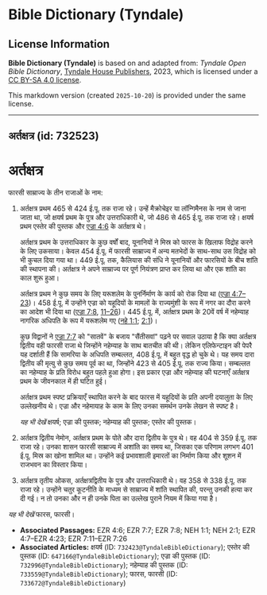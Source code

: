 # Bible Dictionary (Tyndale)

## License Information

**Bible Dictionary (Tyndale)** is based on and adapted from: _Tyndale Open Bible Dictionary_, [Tyndale House Publishers](https://tyndaleopenresources.com/), 2023, which is licensed under a [CC BY-SA 4.0 license](https://creativecommons.org/licenses/by-sa/4.0/legalcode.en).

This markdown version (created `2025-10-20`) is provided under the same license.



--------------------------------

## अर्तक्षत्र (id: 732523)

अर्तक्षत्र
==========

फारसी साम्राज्य के तीन राजाओं के नाम:

1. अर्तक्षत्र प्रथम 465 से 424 ई.पू. तक राजा रहे। उन्हें मैक्रोचेइर या लॉन्गिमैनस के नाम से जाना जाता था, जो क्षयर्ष प्रथम के पुत्र और उत्तराधिकारी थे, जो 486 से 465 ई.पू. तक राजा रहे। क्षयर्ष प्रथम एस्तेर की पुस्तक और [एज्रा 4:6](https://ref.ly/Ezra4:6) के अर्तक्षत्र थे।

    अर्तक्षत्र प्रथम के उत्तराधिकार के कुछ वर्षों बाद, यूनानियों ने मिस्र को फारस के खिलाफ विद्रोह करने के लिए उकसाया। केवल 454 ई.पू. में फारसी साम्राज्य में अन्य मतभेदों के साथ\-साथ उस विद्रोह को भी कुचल दिया गया था। 449 ई.पू. तक, कैलियास की संधि ने यूनानियों और फारसियों के बीच शांति की स्थापना की। अर्तक्षत्र ने अपने साम्राज्य पर पूर्ण नियंत्रण प्राप्त कर लिया था और एक शांति का काल शुरू हुआ।

    अर्तक्षत्र प्रथम ने कुछ समय के लिए यरूशलेम के पुनर्निर्माण के कार्य को रोक दिया था ([एज्रा 4:7–23](https://ref.ly/Ezra4:7-Ezra4:23))। 458 ई.पू. में उन्होंने एज्रा को यहूदियों के मामलों के राज्यमुंशी के रूप में नगर का दौरा करने का आदेश भी दिया था ([एज्रा 7:8](https://ref.ly/Ezra7:8), [11–26](https://ref.ly/Ezra7:11-Ezra7:26))। 445 ई.पू. में, अर्तक्षत्र प्रथम के 20वें वर्ष में नहेम्याह नागरिक अधिपति के रूप में यरूशलेम गए ([नहे 1:1](https://ref.ly/Neh1:1); [2:1](https://ref.ly/Neh2:1))।

    कुछ विद्वानों ने [एज्रा 7:7](https://ref.ly/Ezra7:7) को "सातवें" के बजाय "सैंतीसवां" पढ़ने पर सवाल उठाया है कि क्या अर्तक्षत्र द्वितीय वही फारसी राजा थे जिन्होंने नहेम्याह के साथ बातचीत की थी। लेकिन एलिफेन्टाइन की पेपरै यह दर्शाती हैं कि सामरिया के अधिपति सम्बल्लत, 408 ई.पू. में बहुत वृद्ध हो चुके थे। यह समय दारा द्वितीय की मृत्यु से कुछ समय पूर्व का था, जिन्होंने 423 से 405 ई.पू. तक राज्य किया। सम्बल्लत का नहेम्याह के प्रति विरोध बहुत पहले हुआ होगा। इस प्रकार एज्रा और नहेम्याह की घटनाएँ अर्तक्षत्र प्रथम के जीवनकाल में ही घटित हुई।

    अर्तक्षत्र प्रथम स्पष्ट प्रक्रियाएँ स्थापित करने के बाद फारस में यहूदियों के प्रति अपनी दयालुता के लिए उल्लेखनीय थे। एज्रा और नहेमायाह के काम के लिए उनका समर्थन उनके लेखन से स्पष्ट है।

    *यह भी देखें* क्षयर्ष; एज्रा की पुस्तक; नहेम्याह की पुस्तक; एस्तेर की पुस्तक।

2. अर्तक्षत्र द्वितीय नेमोन, अर्तक्षत्र प्रथम के पोते और दारा द्वितीय के पुत्र थे। वह 404 से 359 ई.पू. तक राजा रहे। उनका शासन फारसी साम्राज्य में अशांति का समय था, जिसका एक परिणाम लगभग 401 ई.पू. मिस्र का खोना शामिल था। उन्होंने कई प्रभावशाली इमारतों का निर्माण किया और शूशन में राजभवन का विस्तार किया।
3. अर्तक्षत्र तृतीय ओकस, अर्तक्षत्रद्वितीय के पुत्र और उत्तराधिकारी थे। वह 358 से 338 ई.पू. तक राजा रहे। उन्होंने चतुर कूटनीति के माध्यम से साम्राज्य में शांति स्थापित की, परन्तु उनकी हत्या कर दी गई। न तो उनका और न ही उनके पिता का उल्लेख पुराने नियम में किया गया है।

*यह भी देखें* फारस, फारसी।

* **Associated Passages:** EZR 4:6; EZR 7:7; EZR 7:8; NEH 1:1; NEH 2:1; EZR 4:7–EZR 4:23; EZR 7:11–EZR 7:26
* **Associated Articles:** क्षयर्ष  (ID: `732423@TyndaleBibleDictionary`); एस्तेर की पुस्तक (ID: `647166@TyndaleBibleDictionary`); एज्रा की पुस्तक (ID: `732996@TyndaleBibleDictionary`); नहेम्याह की पुस्तक (ID: `733559@TyndaleBibleDictionary`); फारस, फारसी (ID: `733672@TyndaleBibleDictionary`)


